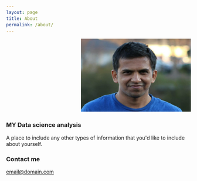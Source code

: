 ```yaml
---
layout: page
title: About
permalink: /about/
---
```



<p align="Right">
  <img width="300" height="200" src="/images/IMG_0349.JPG">
</p>


### MY Data science analysis

A place to include any other types of information that you'd like to include about yourself.

### Contact me

[email@domain.com](mailto:email@domain.com)

